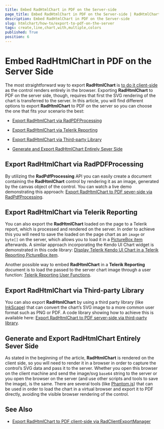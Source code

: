```yaml
---
title: Embed RadHtmlChart in PDF on the Server-side
page_title: Embed RadHtmlChart in PDF on the Server-side | RadHtmlChart for ASP.NET AJAX Documentation
description: Embed RadHtmlChart in PDF on the Server-side
slug: htmlchart/how-to/export-to-pdf-on-the-server
tags: create,line,chart,with,multiple,colors
published: True
position: 6
---
```


# Embed RadHtmlChart in PDF on the Server Side

The most straightforward way to export **RadHtmlChart** is [to do it client-side](https://demos.telerik.com/aspnet-ajax/client-export-manager/applicationscenarios/export-radhtmlchart/defaultcs.aspx) as the control renders entirely in the browser. Exporting **RadHtmlChart** to PDF on the server side, though, requires that first the SVG rendering of the chart is transferred to the server. In this article, you will find different options to export **RadHtmlChart** to PDF on the server so you can choose the one that fits your scenario the best:

* [Export RadHtmlChart via RadPDFProcessing](#export-radhtmlchart-via-radpdfprocessing)

* [Export RadHtmlChart via Telerik Reporting](#export-radhtmlchart-via-telerik-reporting)

* [Export RadHtmlChart via Third-party Library](#export-radhtmlchart-via-third-party-library)

* [Generate and Export RadHtmlChart Entirely Sever Side](#export-radhtmlchart-entirely-server-side)



## Export RadHtmlChart via RadPDFProcessing

By utilizing the **RadPdfProcessing** API you can easily create a document containing the **RadHtmlChart** control by rendering it as an image, generated by the canvas object of the control. You can watch a live demo demonstrating this approach: 
[Export RadHtmlChart to PDF sever-side via RadPdfProcessing](http://demos.telerik.com/aspnet-ajax/pdfprocessing/column-chart/defaultcs.aspx).


## Export RadHtmlChart via Telerik Reporting

You can also export the **RadHtmlChart** loaded on the page to a Telerik report, which is processed and rendered on the server. In order to achieve this you will need to save the loaded on the page chart as an `image` or `byte[]` on the server, which allows you to load it in a [PictureBox item](http://docs.telerik.com/reporting/report-items-picture-box) afterwards. A similar approach incorporating the Kendo UI Chart widget is demonstrated in this code library:
[Display Telerik Kendo UI Chart in a Telerik Reporting PictureBox item](http://www.telerik.com/support/code-library/display-telerik-kendo-ui-chart-in-a-telerik-reporting-picturebox-item).

Another possible way to embed **RadHtmlChart** in a **Telerik Reporting** document is to load the passed to the server chart image through a user function:
[Telerik Reporting User Functions](http://docs.telerik.com/reporting/expressions-user-functions).


## Export RadHtmlChart via Third-party Library

You can also export **RadHtmlChart** by using a third party library (like [InkScape](https://inkscape.org/en/)) that can convert the chart’s SVG image to a more common user format such as PNG or PDF. A code library showing how to achieve this is available here:
[Export RadHtmlChart to PDF server-side via third-party library](http://www.telerik.com/support/code-library/exporting-radhtmlchart-to-png-and-pdf).



## Generate and Export RadHtmlChart Entirely Sever Side

As stated in the beginning of the article, **RadHtmlChart** is rendered on the client side, so you will need to render it in a browser in order to capture the control’s SVG data and pass it to the server. Whether you open this browser on the client machine and send the image/svg `base64` string to the server or you open the browser on the server (and use other scripts and tools to save the image), is the same.
There are several tools (like [Phantom.js](http://phantomjs.org/)) that can be used in order to load the chart in a virtual browser and export it to PDF directly, avoiding the visible browser rendering of the control.



## See Also

 * [Export RadHtmlChart to PDF client-side via RadClientExportManager](http://demos.telerik.com/aspnet-ajax/client-export-manager/applicationscenarios/export-radhtmlchart/defaultcs.aspx)

